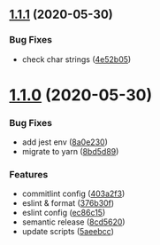 ## [1.1.1](https://github.com/selmi-karim/dice-similarity-coeff/compare/v1.1.0...v1.1.1) (2020-05-30)


### Bug Fixes

* check char strings ([4e52b05](https://github.com/selmi-karim/dice-similarity-coeff/commit/4e52b0594e747f8e99548b53c7b460d053baf273))

# [1.1.0](https://github.com/selmi-karim/dice-similarity-coeff/compare/v1.0.3...v1.1.0) (2020-05-30)


### Bug Fixes

* add jest env ([8a0e230](https://github.com/selmi-karim/dice-similarity-coeff/commit/8a0e230bee2ddb606623585eba1cbc99730a960b))
* migrate to yarn ([8bd5d89](https://github.com/selmi-karim/dice-similarity-coeff/commit/8bd5d8981f8340235ee6ecc275d3d15c8707ed77))


### Features

* commitlint config ([403a2f3](https://github.com/selmi-karim/dice-similarity-coeff/commit/403a2f3cbb01198db5b2708e940747b7a202644f))
* eslint & format ([376b30f](https://github.com/selmi-karim/dice-similarity-coeff/commit/376b30f6c2fd2aed23e7b14f25a70728bd387eb0))
* eslint config ([ec86c15](https://github.com/selmi-karim/dice-similarity-coeff/commit/ec86c15c525ad75172e31eedd77042a16045df35))
* semantic release ([8cd5620](https://github.com/selmi-karim/dice-similarity-coeff/commit/8cd56202553b7f4649359d29e3ba34af972c5c8a))
* update scripts ([5aeebcc](https://github.com/selmi-karim/dice-similarity-coeff/commit/5aeebcc77d75318482283bb88b136dd2c571d9d8))
